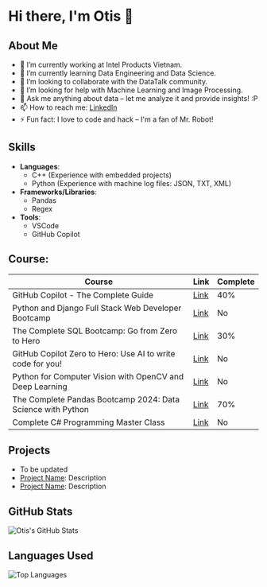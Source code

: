 # Hi there, I'm Otis 👋

## About Me
- 🔭 I’m currently working at Intel Products Vietnam.
- 🌱 I’m currently learning Data Engineering and Data Science.
- 👯 I’m looking to collaborate with the DataTalk community.
- 🤔 I’m looking for help with Machine Learning and Image Processing.
- 💬 Ask me anything about data – let me analyze it and provide insights! :P
- 📫 How to reach me: [LinkedIn](https://www.linkedin.com/in/ng%E1%BB%8Dc-ph%C3%BA-ho%C3%A0ng-tr%E1%BA%A7n-07/)
- ⚡ Fun fact: I love to code and hack – I'm a fan of Mr. Robot!

## Skills
- **Languages**: 
  - C++ (Experience with embedded projects)
  - Python (Experience with machine log files: JSON, TXT, XML)
- **Frameworks/Libraries**: 
  - Pandas
  - Regex
- **Tools**: 
  - VSCode
  - GitHub Copilot
## Course: 
| Course                                                          | Link                            | Complete  |
|-----------------------------------------------------------------|---------------------------------|-----------|
| GitHub Copilot - The Complete Guide                             | [Link](https://www.udemy.com/)  | 40%       |
| Python and Django Full Stack Web Developer Bootcamp             | [Link](https://www.udemy.com/)  | No        |
| The Complete SQL Bootcamp: Go from Zero to Hero                 | [Link](https://www.udemy.com/)  | 30%       |
| GitHub Copilot Zero to Hero: Use AI to write code for you!      | [Link](https://www.udemy.com/)  | No        |
| Python for Computer Vision with OpenCV and Deep Learning        | [Link](https://www.udemy.com/)  | No        |
| The Complete Pandas Bootcamp 2024: Data Science with Python     | [Link](https://www.udemy.com/)  | 70%       |
| Complete C# Programming Master Class                            | [Link](https://www.udemy.com/)  | No        |



## Projects
- To be updated
- [Project Name](link): Description
- [Project Name](link): Description


## GitHub Stats
![Otis's GitHub Stats](https://github-readme-stats.vercel.app/api?username=yourusername&show_icons=true)

## Languages Used
![Top Languages](https://github-readme-stats.vercel.app/api/top-langs/?username=yourusername)
